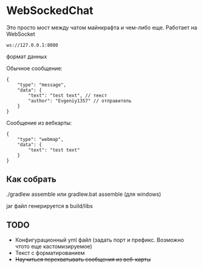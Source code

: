 # WebSockedChat

Это просто мост между чатом майнкрафта и чем-либо еще. Работает на WebSocket

```
ws://127.0.0.1:8080
```

формат данных 

Обычное сообщение:
```
{
    "type": "message", 
    "data": {
        "text": "test text", // текст
        "author": "Evgeniy1357" // отправитель
    }
}
```
Сообщение из вебкарты:
```
{
    "type": "webmap", 
    "data": {
        "text": "test text"
    }
}
```

## Как собрать

./gradlew assemble или gradlew.bat assemble (для windows)

jar файл генерируется в build/libs


## TODO
* Конфигурационный yml файл (задать порт и префикс. Возможно чтото еще кастомизируемое)
* Текст с форматированием
* ~~Научиться перехватывать сообщения из веб-карты~~
